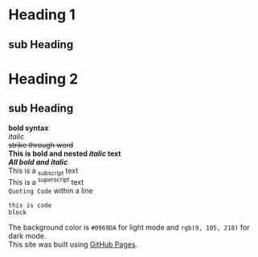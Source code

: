 # Heading 1
## sub Heading 

# Heading 2
## sub Heading
**bold syntax**  
*italic*  
~~strike  through word~~  
**This is bold and nested _italic_ text**  
***All bold and italic***  
This is a <sub>subscript</sub> text  
This is a <sup>superscript</sup> text  
`Quoting Code` within a line  
```
this is code
block
```  
The background color is `#0969DA` for light mode and `rgb(9, 105, 218)` for dark mode.  
This site was built using [GitHub Pages](https://pages.github.com/).  





